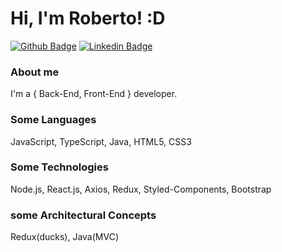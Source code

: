 # Hi, I'm Roberto! :D

[![Github Badge](https://img.shields.io/badge/-Github-000?style=flat-square&logo=Github&logoColor=white&link=https://github.com/robertorsjr)](https://github.com/robertorsjr)
[![Linkedin Badge](https://img.shields.io/badge/-LinkedIn-blue?style=flat-square&logo=Linkedin&logoColor=white&link=https://www.linkedin.com/in/roberto-rodrigues-da-silva-junior-85a2a1136)](https://www.linkedin.com/in/roberto-rodrigues-da-silva-junior-85a2a1136)


### About me
  I'm a { Back-End, Front-End } developer.

### Some Languages

  JavaScript, TypeScript, Java, HTML5, CSS3

### Some Technologies
  
  Node.js, React.js, Axios, Redux, Styled-Components, Bootstrap

### some Architectural Concepts

  Redux(ducks), Java(MVC)
